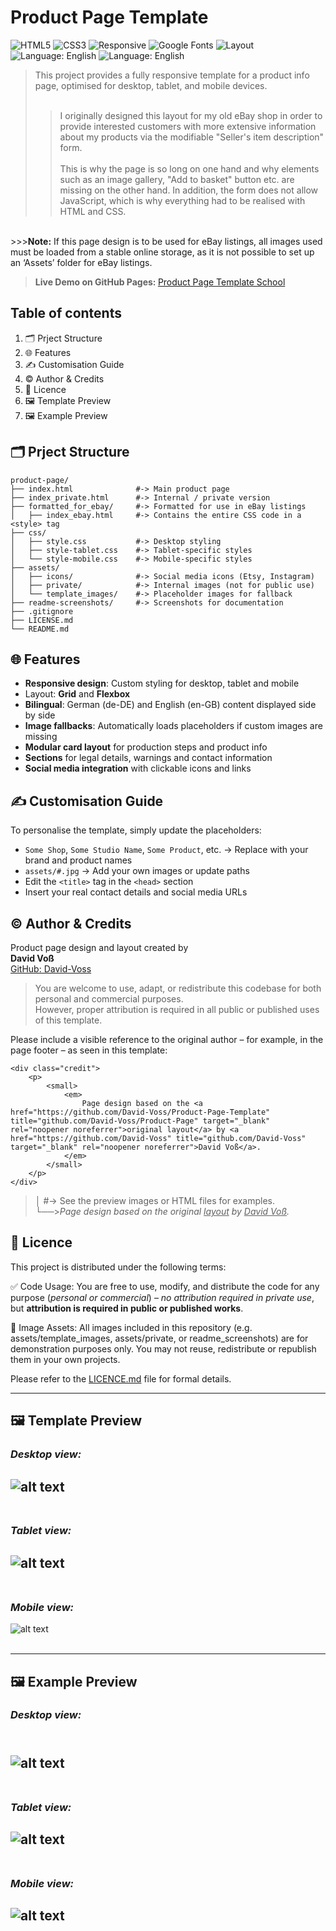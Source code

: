 # Product Page Template

![HTML5](https://img.shields.io/badge/HTML5-%3C%2F%3E-orange)
![CSS3](https://img.shields.io/badge/CSS3-%23-blue)
![Responsive](https://img.shields.io/badge/design-responsive-green)
![Google Fonts](https://img.shields.io/badge/fonts-Google%20Fonts-red)
![Layout](https://img.shields.io/badge/layout-CSS%20Grid%20%26%20Flexbox-purple)
![Language: English](https://img.shields.io/badge/language-German-blue)
![Language: English](https://img.shields.io/badge/language-English-blue)

>This project provides a fully responsive template for a product info page, optimised for desktop, tablet, and mobile devices.
<br><br>
>>I originally designed this layout for my old eBay shop in order to provide interested customers with more extensive information about my products via the modifiable "Seller's item description" form.
<br><br>
This is why the page is so long on one hand and why elements such as an image gallery, "Add to basket" button etc. are missing on the other hand.
In addition, the form does not allow JavaScript, which is why everything had to be realised with HTML and CSS.
<br>
>>><b>Note:</b> If this page design is to be used for eBay listings, all images used must be loaded from a stable online storage, as it is not possible to set up an ‘Assets’ folder for eBay listings.

><b>Live Demo on GitHub Pages: </b><a href="https://david-voss.github.io/Product-Page-Template/" target="_blank" rel="noopener noreferrer" title="david-voss.github.io/Product-Page-Template/">Product Page Template School</a>

## Table of contents
1. &#128450;&#65039; Prject Structure
2. &#127760; Features
3. &#9997;&#65039; Customisation Guide
4. &#169;&#65039; Author & Credits
5. &#128196; Licence
6. &#128444;&#65039; Template Preview
7. &#128444;&#65039; Example Preview


## &#128450;&#65039; Prject Structure

```
product-page/  
├── index.html              #-> Main product page 
├── index_private.html      #-> Internal / private version
├── formatted_for_ebay/     #-> Formatted for use in eBay listings
│   ├── index_ebay.html     #-> Contains the entire CSS code in a <style> tag  
├── css/  
│   ├── style.css           #-> Desktop styling 
│   ├── style-tablet.css    #-> Tablet-specific styles 
│   └── style-mobile.css    #-> Mobile-specific styles
├── assets/
│   ├── icons/              #-> Social media icons (Etsy, Instagram)  
│   ├── private/            #-> Internal images (not for public use) 
│   └── template_images/    #-> Placeholder images for fallback
├── readme-screenshots/     #-> Screenshots for documentation 
├── .gitignore 
├── LICENSE.md 
└── README.md
```


## &#127760; Features

- **Responsive design**: Custom styling for desktop, tablet and mobile
- Layout: **Grid** and **Flexbox**
- **Bilingual**: German (de-DE) and English (en-GB) content displayed side by side
- **Image fallbacks**: Automatically loads placeholders if custom images are missing
- **Modular card layout** for production steps and product info
- **Sections** for legal details, warnings and contact information   
- **Social media integration** with clickable icons and links 


## &#9997;&#65039; Customisation Guide

To personalise the template, simply update the placeholders:

- `Some Shop`, `Some Studio Name`, `Some Product`, etc. → Replace with your brand and product names
- `assets/#.jpg` → Add your own images or update paths
- Edit the `<title>` tag in the `<head>` section
- Insert your real contact details and social media URLs


## &#169;&#65039; Author & Credits

Product page design and layout created by  
**David Voß**  
[GitHub: David-Voss](https://github.com/David-Voss)


>You are welcome to use, adapt, or redistribute this codebase for both personal and commercial purposes. <br>
However, proper attribution is required in all public or published uses of this template.

Please include a visible reference to the original author – for example, in the page footer – as seen in this template:

```
<div class="credit">
    <p>
        <small>
            <em>
                Page design based on the <a href="https://github.com/David-Voss/Product-Page-Template" title="github.com/David-Voss/Product-Page" target="_blank" rel="noopener noreferrer">original layout</a> by <a href="https://github.com/David-Voss" title="github.com/David-Voss" target="_blank" rel="noopener noreferrer">David Voß</a>.
            </em>
        </small>
    </p>
</div>
```
>│ #-> See the preview images or HTML files for examples.<br>
└──><em>Page design based on the original <u>layout</u> by <u>David Voß</u>.</em>


## &#128196; Licence

This project is distributed under the following terms:

&#9989; Code Usage: You are free to use, modify, and distribute the code for any purpose (_personal or commercial_) – _no attribution required in private use_, but **attribution is required in public or published works**.

&#128683; Image Assets: All images included in this repository (e.g. assets/template_images, assets/private, or readme_screenshots) are for demonstration purposes only. You may not reuse, redistribute or republish them in your own projects.

Please refer to the [LICENCE.md](./LICENCE.md) file for formal details.

---


## &#128444;&#65039; Template Preview

### **_Desktop view:_**
![alt text](readme_screenshots/template/SomeShop_desktop.png) <br><br>
---

### **_Tablet view:_**
![alt text](readme_screenshots/template/SomeShop_tablet.png) <br><br>
---

### **_Mobile view:_**
![alt text](readme_screenshots/template/SomeShop_mobile.png) <br><br>

---

## &#128444;&#65039; Example Preview

### **_Desktop view:_**
<br>![alt text](readme_screenshots/example/MadMonkeyMiniatures_desktop.png) <br><br>
---

### **_Tablet view:_**
![alt text](readme_screenshots/example/MadMonkeyMiniatures_tablet.png) <br><br>
---

### **_Mobile view:_**
![alt text](readme_screenshots/example/MadMonkeyMiniatures_mobile.png) <br><br>
---